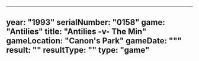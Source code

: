 ---
year: "1993"
serialNumber: "0158"
game: "Antilies"
title: "Antilies -v- The Min"
gameLocation: "Canon's Park"
gameDate: """
result: ""
resultType: ""
type: "game"
------